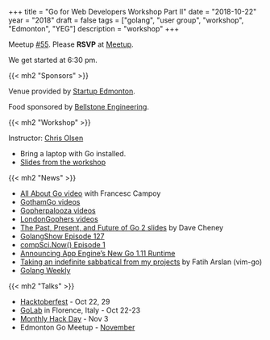 +++
title = "Go for Web Developers Workshop Part II"
date = "2018-10-22"
year = "2018"
draft = false
tags = ["golang", "user group", "workshop", "Edmonton", "YEG"]
description = "workshop"
+++

Meetup [#55](https://github.com/edmontongo/presentations/issues/90). Please **RSVP** at [Meetup](https://www.meetup.com/startupedmonton/events/bclwwpyxnbdc/).

We get started at 6:30 pm.

{{< mh2 "Sponsors" >}}

Venue provided by [Startup Edmonton](https://www.startupedmonton.com/).

Food sponsored by [Bellstone Engineering](https://bellstone.ca/).

{{< mh2 "Workshop" >}}

Instructor: [Chris Olsen](https://github.com/chrisolsen)

- Bring a laptop with Go installed.
- [Slides from the workshop](https://talks.godoc.org/github.com/edmontongo/presentations/2018-10/workshop-two/workshop-two.slide#1)

{{< mh2 "News" >}}

- [All About Go video](https://www.youtube.com/watch?v=s_gRXOsrDAA) with Francesc Campoy
- [GothamGo videos](https://www.youtube.com/playlist?list=PLeGxIOPLk9ELMBvf9FUM_s5Xd-fkPZKkB)
- [Gopherpalooza videos](https://www.youtube.com/playlist?list=PLeGxIOPLk9ELbB1JEbThGPffhQvNlIpPa)
- [LondonGophers videos](https://www.youtube.com/channel/UCZPhOgp4kDXkg2W8jL4U7GA/)
- [The Past, Present, and Future of Go 2 slides](https://dave.cheney.net/paste/the-past-present-and-future-of-go2.pdf) by Dave Cheney
- [GolangShow Episode 127](https://golangshow.com/episode/2018/10-03-127-en/)
- [compSci.Now() Episode 1](https://csnow.io/001)
- [Announcing App Engine’s New Go 1.11 Runtime](https://blog.golang.org/appengine-go111)
- [Taking an indefinite sabbatical from my projects](https://arslan.io/2018/10/09/taking-an-indefinite-sabbatical-from-my-projects/) by Fatih Arslan (vim-go)
- [Golang Weekly](https://golangweekly.com/issues/233)

{{< mh2 "Talks" >}}

- [Hacktoberfest](https://hacktoberfestyeg.com/) - Oct 22, 29
- [GoLab](https://golab.io/) in Florence, Italy - Oct 22-23
- [Monthly Hack Day](https://www.meetup.com/startupedmonton/events/qvnfrlyxpbfb/) - Nov 3
- Edmonton Go Meetup - [November](/meetup/2018-11/)
